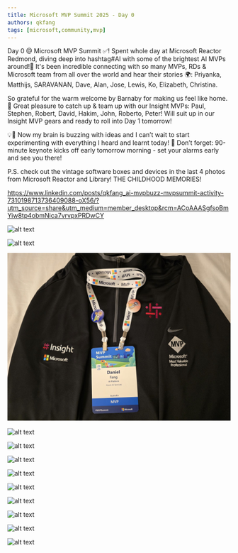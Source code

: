 ```yaml
---
title: Microsoft MVP Summit 2025 - Day 0
authors: qkfang
tags: [microsoft,community,mvp]
---
```



Day 0 @ Microsoft MVP Summit ✅! Spent whole day at Microsoft Reactor Redmond, diving deep into hashtag#AI with some of the brightest AI MVPs around!🌟 It's been incredible connecting with so many MVPs, RDs & Microsoft team from all over the world and hear their stories 🌍: Priyanka, Matthijs, SARAVANAN, Dave, Alan, Jose, Lewis, Ko, Elizabeth, Christina.

So grateful for the warm welcome by Barnaby for making us feel like home. 🙌 Great pleasure to catch up & team up with our Insight MVPs: Paul, Stephen, Robert, David, Hakim, John, Roberto, Peter! Will suit up in our Insight MVP gears and ready to roll into Day 1 tomorrow!

💡🧠 Now my brain is buzzing with ideas and I can’t wait to start experimenting with everything I heard and learnt today! 🚨 Don’t forget: 90-minute keynote kicks off early tomorrow morning - set your alarms early and see you there!

P.S. check out the vintage software boxes and devices in the last 4 photos from Microsoft Reactor and Library! THE CHILDHOOD MEMORIES!



https://www.linkedin.com/posts/qkfang_ai-mvpbuzz-mvpsummit-activity-7310198713736409088-oX56/?utm_source=share&utm_medium=member_desktop&rcm=ACoAAASgfsoBmYiw8tp4obmNica7vrvpxPRDwCY

![alt text](images\2025-03-24-microsoft-mvp-summit-2025-day-0-1.png)

![alt text](images\2025-03-24-microsoft-mvp-summit-2025-day-0-2.png)

![alt text](images\2025-03-24-microsoft-mvp-summit-2025-day-0-3.png)

![alt text](images\2025-03-24-microsoft-mvp-summit-2025-day-0-4.png)

![alt text](images\2025-03-24-microsoft-mvp-summit-2025-day-0-5.png)

![alt text](images\2025-03-24-microsoft-mvp-summit-2025-day-0-6.png)

![alt text](images\2025-03-24-microsoft-mvp-summit-2025-day-0-7.png)

![alt text](images\2025-03-24-microsoft-mvp-summit-2025-day-0-8.png)

![alt text](images\2025-03-24-microsoft-mvp-summit-2025-day-0-9.png)

![alt text](images\2025-03-24-microsoft-mvp-summit-2025-day-0-10.png)

![alt text](images\2025-03-24-microsoft-mvp-summit-2025-day-0-11.png)

![alt text](images\2025-03-24-microsoft-mvp-summit-2025-day-0-12.png)





